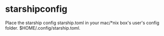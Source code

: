 # starshipconfig
Place the starship config starship.toml in your mac/*nix box's user's config folder.
$HOME/.config/starship.toml.
